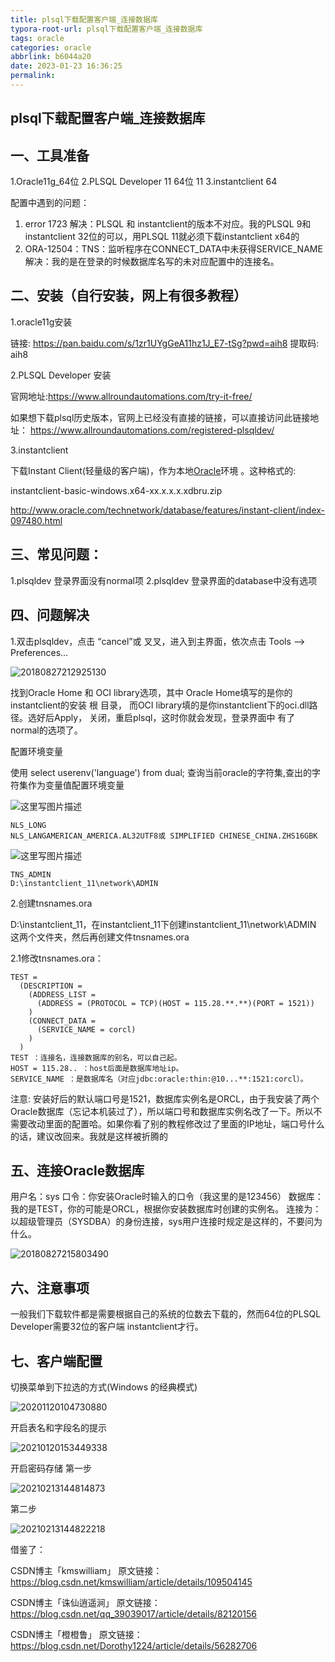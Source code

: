 ```yaml
---
title: plsql下载配置客户端_连接数据库
typora-root-url: plsql下载配置客户端_连接数据库
tags: oracle
categories: oracle
abbrlink: b6044a20
date: 2023-01-23 16:36:25
permalink:
---
```




## plsql下载配置客户端_连接数据库

## 一、工具准备

1.Oracle11g_64位
2.PLSQL Developer 11 64位  11
3.instantclient 64

配置中遇到的问题： 

1. error 1723 
   解决：PLSQL 和 instantclient的版本不对应。我的PLSQL 9和instantclient 32位的可以，用PLSQL 11就必须下载instantclient x64的
2. ORA-12504：TNS：监听程序在CONNECT_DATA中未获得SERVICE_NAME 
   解决：我的是在登录的时候数据库名写的未对应配置中的连接名。

## 二、安装（自行安装，网上有很多教程）

1.oracle11g安装

链接: https://pan.baidu.com/s/1zr1UYgGeA11hz1J_E7-tSg?pwd=aih8 提取码: aih8 

2.PLSQL Developer 安装

官网地址:https://www.allroundautomations.com/try-it-free/

如果想下载plsql历史版本，官网上已经没有直接的链接，可以直接访问此链接地址：
https://www.allroundautomations.com/registered-plsqldev/

3.instantclient 

下载Instant Client(轻量级的客户端)，作为本地[Oracle](https://so.csdn.net/so/search?q=Oracle&spm=1001.2101.3001.7020)环境 。这种格式的: 

instantclient-basic-windows.x64-xx.x.x.x.xdbru.zip

http://www.oracle.com/technetwork/database/features/instant-client/index-097480.html 

## 三、常见问题：

1.plsqldev 登录界面没有normal项
2.plsqldev 登录界面的database中没有选项

## 四、问题解决

1.双击plsqldev，点击 “cancel”或 叉叉，进入到主界面，依次点击 Tools --> Preferences…

![20180827212925130](/../../../../../../%E6%A1%8C%E9%9D%A2/%E6%96%B0%E5%BB%BA%20Markdown%20(2)/20180827212925130.png)

找到Oracle Home 和 OCI library选项，其中 Oracle Home填写的是你的instantclient的安装 根 目录， 而OCI library填的是你instantclient下的oci.dll路径。选好后Apply， 关闭，重启plsql，这时你就会发现，登录界面中 有了 normal的选项了。

配置环境变量 

使用   select userenv('language') from dual;  查询当前oracle的字符集,查出的字符集作为变量值配置环境变量

![这里写图片描述](/../../../../../../%E6%A1%8C%E9%9D%A2/%E6%96%B0%E5%BB%BA%20Markdown%20(2)/20170221150403956.png)

```undefined
NLS_LONG
NLS_LANGAMERICAN_AMERICA.AL32UTF8或 SIMPLIFIED CHINESE_CHINA.ZHS16GBK
```

![这里写图片描述](/../../../../../../%E6%A1%8C%E9%9D%A2/%E6%96%B0%E5%BB%BA%20Markdown%20(2)/20170221150419847.png)

```vbnet
TNS_ADMIN
D:\instantclient_11\network\ADMIN
```

2.创建tnsnames.ora

D:\instantclient_11，在instantclient_11下创建instantclient_11\network\ADMIN 这两个文件夹，然后再创建文件tnsnames.ora

2.1修改tnsnames.ora：

```
TEST =
  (DESCRIPTION =
    (ADDRESS_LIST =
      (ADDRESS = (PROTOCOL = TCP)(HOST = 115.28.**.**)(PORT = 1521))
    )
    (CONNECT_DATA =
      (SERVICE_NAME = corcl)
    )
  )
TEST ：连接名，连接数据库的别名，可以自己起。
HOST = 115.28.. ：host后面是数据库地址ip。
SERVICE_NAME ：是数据库名（对应jdbc:oracle:thin:@10...**:1521:corcl）。
```

注意:
	安装好后的默认端口号是1521，数据库实例名是ORCL，由于我安装了两个Oracle数据库（忘记本机装过了），所以端口号和数据库实例名改了一下。所以不需要改动里面的配置哈。如果你看了别的教程修改过了里面的IP地址，端口号什么的话，建议改回来。我就是这样被折腾的

## 五、连接Oracle数据库

用户名：sys
口令：你安装Oracle时输入的口令（我这里的是123456）
数据库：我的是TEST，你的可能是ORCL，根据你安装数据库时创建的实例名。
连接为：以超级管理员（SYSDBA）的身份连接，sys用户连接时规定是这样的，不要问为什么。

![20180827215803490](/../../../../../../%E6%A1%8C%E9%9D%A2/%E6%96%B0%E5%BB%BA%20Markdown%20(2)/20180827215803490.png)

## 六、注意事项

一般我们下载软件都是需要根据自己的系统的位数去下载的，然而64位的PLSQL Developer需要32位的客户端 instantclient才行。

## 七、客户端配置

切换菜单到下拉选的方式(Windows 的经典模式)

![20201120104730880](/../../../../../../%E6%A1%8C%E9%9D%A2/%E6%96%B0%E5%BB%BA%20Markdown%20(2)/20201120104730880.png)

开启表名和字段名的提示

![20210120153449338](/../../../../../../%E6%A1%8C%E9%9D%A2/%E6%96%B0%E5%BB%BA%20Markdown%20(2)/20210120153449338.png)

开启密码存储
第一步

![20210213144814873](/../../../../../../%E6%A1%8C%E9%9D%A2/%E6%96%B0%E5%BB%BA%20Markdown%20(2)/20210213144814873.jpg)

第二步

![20210213144822218](/../../../../../../%E6%A1%8C%E9%9D%A2/%E6%96%B0%E5%BB%BA%20Markdown%20(2)/20210213144822218.jpg)





借鉴了：

CSDN博主「kmswilliam」 原文链接：https://blog.csdn.net/kmswilliam/article/details/109504145

CSDN博主「诛仙逍遥涧」 原文链接：https://blog.csdn.net/qq_39039017/article/details/82120156

CSDN博主「橙橙鲁」     原文链接：https://blog.csdn.net/Dorothy1224/article/details/56282706

